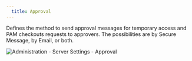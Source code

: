 ```yaml
---
  title: Approval
---
```

Defines the method to send approval messages for temporary access and PAM checkouts requests to approvers. The possibilities are by Secure Message, by Email, or both. 

![Administration - Server Settings - Approval](https://webdevolutions.azureedge.net/docs/en/server/ServerOp8086.png)

